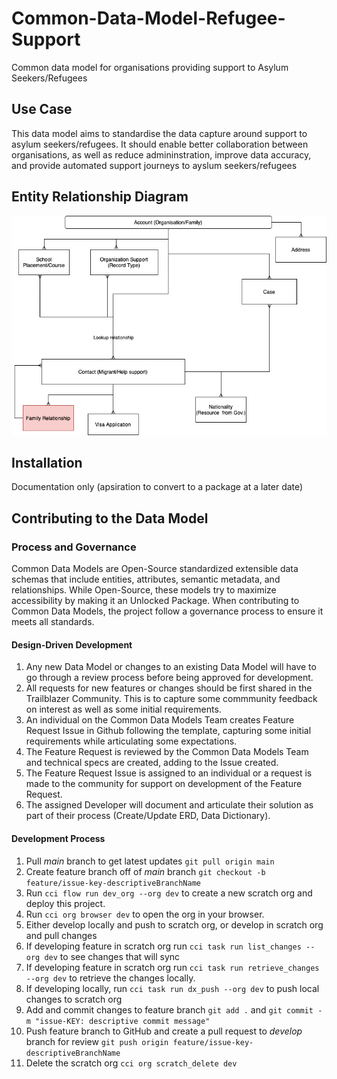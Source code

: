 # Common-Data-Model-Refugee-Support
Common data model for organisations providing support to Asylum Seekers/Refugees


## Use Case
This data model aims to standardise the data capture around support to asylum seekers/refugees. It should enable better collaboration between organisations, as well as reduce admininstration, improve data accuracy, and provide automated support journeys to ayslum seekers/refugees
## Entity Relationship Diagram
![Refugee Support ERD](Refugee%20Support%20Starter%20Pack%20ERD.png)
## Installation
Documentation only (apsiration to convert to a package at a later date) 
## Contributing to the Data Model


### Process and Governance 

Common Data Models are Open-Source standardized extensible data schemas that include entities, attributes, semantic metadata, and relationships. While Open-Source, these models try to maximize accessibility by making it an Unlocked Package. When contributing to Common Data Models, the project follow a governance process to ensure it meets all standards.

#### Design-Driven Development
1. Any new Data Model or changes to an existing Data Model will have to go through a review process before being approved for development. 
1. All requests for new features or changes should be first shared in the Trailblazer Community. This is to capture some commmunity feedback on interest as well as some initial requirements.
1. An individual on the Common Data Models Team creates Feature Request Issue in Github following the template, capturing some initial requirements while articulating some expectations.
1. The Feature Request is reviewed by the Common Data Models Team and technical specs are created, adding to the Issue created.
1. The Feature Request Issue is assigned to an individual or a request is made to the community for support on development of the Feature Request.
1. The assigned Developer will document and articulate their solution as part of their process (Create/Update ERD, Data Dictionary).
 #### Development Process
1. Pull *main* branch to get latest updates `git pull origin main`
1. Create feature branch off of *main* branch `git checkout -b feature/issue-key-descriptiveBranchName`
1. Run `cci flow run dev_org --org dev` to create a new scratch org and deploy this project.
1. Run `cci org browser dev` to open the org in your browser.
1. Either develop locally and push to scratch org, or develop in scratch org and pull changes
1. If developing feature in scratch org run `cci task run list_changes --org dev` to see changes that will sync
1. If developing feature in scratch org run `cci task run retrieve_changes --org dev` to retrieve the changes locally.
1. If developing locally, run `cci task run dx_push --org dev` to push local changes to scratch org
1. Add and commit changes to feature branch `git add .` and `git commit -m "issue-KEY: descriptive commit message"`
1. Push feature branch to GitHub and create a pull request to *develop* branch for review `git push origin feature/issue-key-descriptiveBranchName`
1. Delete the scratch org `cci org scratch_delete dev`





